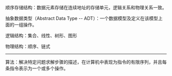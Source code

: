 顺序存储结构：数据元素存储在连续地址的存储单元，逻辑关系和物理关系一致。

抽象数据类型（Abstract Data Type -- ADT）：一个数据模型及定义在该模型上面的一组操作。

逻辑结构：集合、线性、树形、图形

物理结构：顺序、链式

---

算法：解决特定问题求解步骤的描述，在计算机中表现为指令的有限序列，并且每条指令表示为一个或多个操作。


